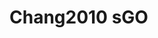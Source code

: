 <a name="material" />

# Chang2010 sGO
<script type="application/ld+json">
  {
    "@context": "https://schema.org/",
    "@type": "ChemicalSubstance",
    "http://purl.org/dc/terms/conformsTo":
      {
        "@type": "CreativeWork",
        "@id": "https://bioschemas.org/profiles/ChemicalSubstance/0.4-RELEASE/"
      },
    "@id": "https://egonw.github.io/nanowiki/nanowiki425.html#material",
    "name": "Chang2010 sGO",
    "sameAs: "http://127.0.0.1/mediawiki/index.php/Special:URIResolver/Chang2010_sGO"
  }
</script>

